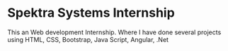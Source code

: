 # Spektra Systems Internship
 This an Web development Internship. Where I have done several projects using HTML, CSS, Bootstrap, Java Script, Angular, .Net
